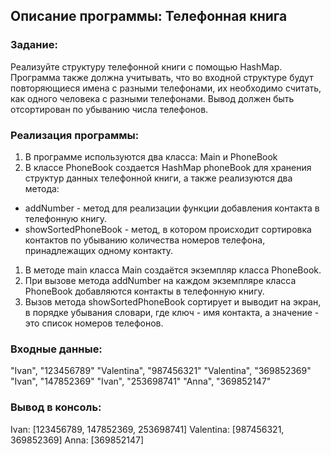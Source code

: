 ## Описание программы: Телефонная книга

### Задание:

Реализуйте структуру телефонной книги с помощью HashMap.
Программа также должна учитывать, что во входной структуре будут повторяющиеся имена с разными телефонами,
их необходимо считать, как одного человека с разными телефонами.
Вывод должен быть отсортирован по убыванию числа телефонов.

### Реализация программы:

1. В программе используются два класса: Main и PhoneBook
2. В классе PhoneBook создается HashMap phoneBook для хранения структур данных телефонной книги,
а также реализуются два метода:
- addNumber - метод для реализации функции добавления контакта в телефонную книгу.
- showSortedPhoneBook - метод, в котором происходит сортировка контактов по убыванию количества номеров телефона,
принадлежащих одному контакту.
1. В методе main класса Main создаётся экземпляр класса PhoneBook.
2. При вызове метода addNumber на каждом экземпляре класса PhoneBook добавляются контакты в телефонную книгу.
3. Вызов метода showSortedPhoneBook сортирует и выводит на экран, в порядке убывания словари,
где ключ - имя контакта, а значение - это список номеров телефонов.

### Входные данные:
"Ivan", "123456789"
"Valentina", "987456321"
"Valentina", "369852369"
"Ivan", "147852369"
"Ivan", "253698741"
"Anna", "369852147"

### Вывод в консоль:
Ivan: [123456789, 147852369, 253698741]
Valentina: [987456321, 369852369]
Anna: [369852147]